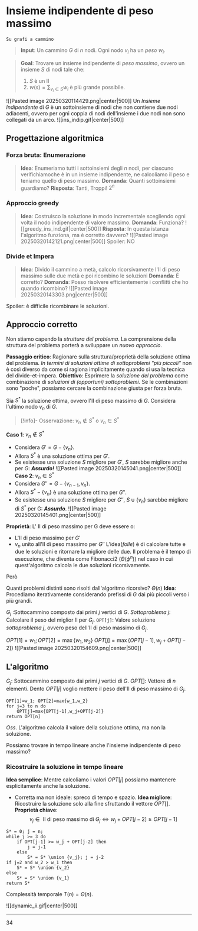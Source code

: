 # Insieme indipendente di peso massimo
	Su grafi a cammino
>**Input**: Un cammino $G$ di $n$ nodi. Ogni nodo $v_i$ ha un *peso* $w_i$.

>**Goal**: Trovare un insieme indipendente di *peso massimo*, ovvero un insieme $S$ di nodi tale che:
>1. $S$ è un II
>2. $w(s)=\sum_{v_i\in S} w_i$ è più grande possibile.

![[Pasted image 20250320114429.png|center|500]]
Un *Insieme Indipendente* di $G$ è un sottoinsieme di nodi che non contiene due nodi adiacenti, ovvero per ogni coppia di nodi dell'insieme i due nodi non sono collegati da un arco.
![[ins_indip.gif|center|500]]
## Progettazione algoritmica
### Forza bruta: Enumerazione

>**Idea**: Enumeriamo tutti i sottoinsiemi degli $n$ nodi, per ciascuno verifichiamoche è in un insieme indipendente, ne calcoliamo il peso e teniamo quello di peso massimo.
>**Domanda**: Quanti sottoinsiemi guardiamo?
>**Risposta**: Tanti, Troppi! $2^n$

### Approccio greedy

>**Idea**: Costruisco la soluzione in modo incrementale scegliendo ogni volta il nodo indipendente di valore massimo.
>**Domanda**: Funziona?
![[greedy_ins_ind.gif|center|500]]
>**Risposta**: In questa istanza l'algoritmo funziona, ma è corretto davvero?
![[Pasted image 20250320142121.png|center|500]]
>Spoiler: NO

### Divide et Impera
>**Idea**: Divido il cammino a metà, calcolo ricorsivamente l'II di peso massimo sulle due metà e poi ricombino le soluzioni
>**Domanda**: È corretto?
>**Domanda**: Posso risolvere efficientemente i conflitti che ho quando ricombino?
![[Pasted image 20250320143303.png|center|500]]

Spoiler: è difficile ricombinare le soluzioni.
## Approccio corretto

Non stiamo capendo la *struttura del problema*. La comprensione della struttura del problema porterà a sviluppare un *nuovo approccio*.

**Passaggio critico**: Ragionare sulla struttura/proprietà della soluzione ottima del problema.
*In termini di soluzioni ottime di sottoproblemi "più piccoli"* non è così diverso da come si ragiona implicitamente quando si usa la tecnica del divide-et-impera.
**Obiettivo**: Esprimere la *soluzione del problema* come combinazione di *soluzioni di (opportuni) sottoproblemi*. Se le combinazioni sono "poche", possiamo cercare la combinazione giusta per forza bruta.

Sia $S^*$ la soluzione ottima, ovvero l'II di peso massimo di $G$. Considera l'ultimo nodo $v_n$ di $G$.

>[!info]- Osservazione: $v_n\not\in S^*$ o $v_n\in S^*$

**Caso 1**: $v_n\not\in S^*$
- Considera $G'=G-\{v_n\}$.
- Allora $S^*$ è una soluzione ottima per $G'$.
- Se esistesse una soluzione $S$ migliore per $G'$, $S$ sarebbe migliore anche per $G$: ***Assurdo!*** 
![[Pasted image 20250320145041.png|center|500]]
**Caso 2**: $v_n\in S^*$
- Considera $G''=G-\{v_{n-1},v_n\}$.
- Allora $S^*-\{v_n\}$ è una soluzione ottima per $G''$.
- Se esistesse una soluzione $S$ migliore per $G''$, $S\cup\{v_n\}$ sarebbe migliore di $S^*$ per G: ***Assurdo***.
![[Pasted image 20250320145401.png|center|500]]

**Proprietà**: L' II di peso massimo per G deve essere o:
- L'II di peso massimo per $G'$
- $v_n$ unito all'II di peso massimo per $G''$
L'idea(*folle*) è di calcolare tutte e due le soluzioni e ritornare la migliore delle due. Il problema è il tempo di esecuzione, che diventa come Fibonacci2 ($\Theta(\phi^n)$) nel caso in cui quest'algoritmo calcola le due soluzioni ricorsivamente.

Però

Quanti problemi distinti sono risolti dall'algoritmo ricorsivo? $\Theta(n)$
**Idea**: Procediamo iterativamente considerando prefissi di $G$ dai più piccoli verso i più grandi.

$G_j$ :Sottocammino composto dai primi $j$ vertici di $G$.
*Sottoproblema* $j$: Calcolare il peso del miglior II per $G_j$.
`OPT[j]`: Valore soluzione *sottoproblema* $j$, ovvero peso dell'II di peso massimo di $G_j$.

$OPT[1]=w_1;OPT[2]=\max\{w_1,w_2\}$ 
$OPT[j]=\max\{OPT[j-1],w_j+OPT[j-2]\}$
![[Pasted image 20250320154609.png|center|500]]

## L'algoritmo
$G_j$: Sottocammino composto dai primi $j$ vertici di $G$.
$OPT[]$: Vettore di $n$ elementi.
Dento $OPT[j]$ voglio mettere il peso dell'II di peso massimo di $G_j$.

```pseudo
OPT[1]=w_1; OPT[2]=max{w_1,w_2}
for j=3 to n do
	OPT[j]=max{OPT[j-1],w_j+OPT[j-2]}
return OPT[n]
```

*Oss*. L'algoritmo calcola il valore della soluzione ottima, ma non la soluzione.

Possiamo trovare in tempo lineare anche l'insieme indipendente di peso massimo?

### Ricostruire la soluzione in tempo lineare
**Idea semplice**: Mentre calcoliamo i valori $OPT[j]$ possiamo mantenere esplicitamente anche la soluzione.
- Corretta ma non ideale: spreco di tempo e spazio.
**Idea migliore**: Ricostruire la soluzione solo alla fine sfruttando il vettore $OPT[]$.
**Proprietà chiave**:$$v_j\in\text{ II di peso massimo di }G_j\iff w_j+OPT[j-2]\ge OPT[j-1]$$
```pseudo
S* = 0; j = n;
while j >= 3 do
	if OPT[j-1] >= w_j + OPT[j-2] then
		j = j-1
	else
		S* = S* \union {v_j}; j = j-2
if j=2 and w_2 > w_1 then
	S* = S* \union {v_2}
else
	S* = S* \union {v_1}
return S*
```

Complessità temporale $T(n)=\Theta(n)$.

![[dynamic_ii.gif|center|500]]
****
34
